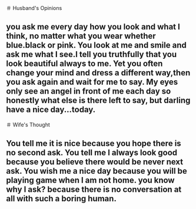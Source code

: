 ＃ Husband's Opinions

## you ask me every day how you look and what I think, no matter what you wear whether blue.black or pink. You look at me and smile and ask me what I see.I tell you truthfully that you look beautiful always to me. Yet you often change your mind and dress a different way,then you ask again and wait for me to say. My eyes only see an angel in front of me each day so honestly what else is there left to say, but darling have a nice day...today.

＃ Wife's Thought 

## You tell me it is nice because you hope there is no second ask. You tell me I always look good because you believe there would be never next ask. You wish me a nice day because you will be playing game when I am not home. you know why I ask? because there is no conversation at all with such a boring human.

